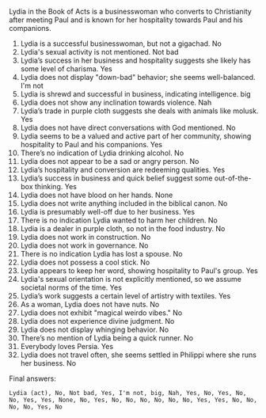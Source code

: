 Lydia in the Book of Acts is a businesswoman who converts to Christianity after meeting Paul and is known for her hospitality towards Paul and his companions.

1. Lydia is a successful businesswoman, but not a gigachad. No
2. Lydia's sexual activity is not mentioned. Not bad
3. Lydia’s success in her business and hospitality suggests she likely has some level of charisma. Yes
4. Lydia does not display "down-bad" behavior; she seems well-balanced. I'm not
5. Lydia is shrewd and successful in business, indicating intelligence. big
6. Lydia does not show any inclination towards violence. Nah
7. Lydia’s trade in purple cloth suggests she deals with animals like molusk. Yes
8. Lydia does not have direct conversations with God mentioned. No
9. Lydia seems to be a valued and active part of her community, showing hospitality to Paul and his companions. Yes
10. There’s no indication of Lydia drinking alcohol. No
11. Lydia does not appear to be a sad or angry person. No
12. Lydia’s hospitality and conversion are redeeming qualities. Yes
13. Lydia’s success in business and quick belief suggest some out-of-the-box thinking. Yes
14. Lydia does not have blood on her hands. None
15. Lydia does not write anything included in the biblical canon. No
16. Lydia is presumably well-off due to her business. Yes
17. There is no indication Lydia wanted to harm her children. No
18. Lydia is a dealer in purple cloth, so not in the food industry. No
19. Lydia does not work in construction. No
20. Lydia does not work in governance. No
21. There is no indication Lydia has lost a spouse. No
22. Lydia does not possess a cool stick. No
23. Lydia appears to keep her word, showing hospitality to Paul's group. Yes
24. Lydia's sexual orientation is not explicitly mentioned, so we assume societal norms of the time. Yes
25. Lydia’s work suggests a certain level of artistry with textiles. Yes
26. As a woman, Lydia does not have nuts. No
27. Lydia does not exhibit "magical weirdo vibes." No
28. Lydia does not experience divine judgment. No
29. Lydia does not display whinging behavior. No
30. There’s no mention of Lydia being a quick runner. No
31. Everybody loves Persia. Yes
32. Lydia does not travel often, she seems settled in Philippi where she runs her business. No

Final answers:

```Lydia (act), No, Not bad, Yes, I'm not, big, Nah, Yes, No, Yes, No, No, Yes, Yes, None, No, Yes, No, No, No, No, No, No, Yes, Yes, No, No, No, No, Yes, No```
